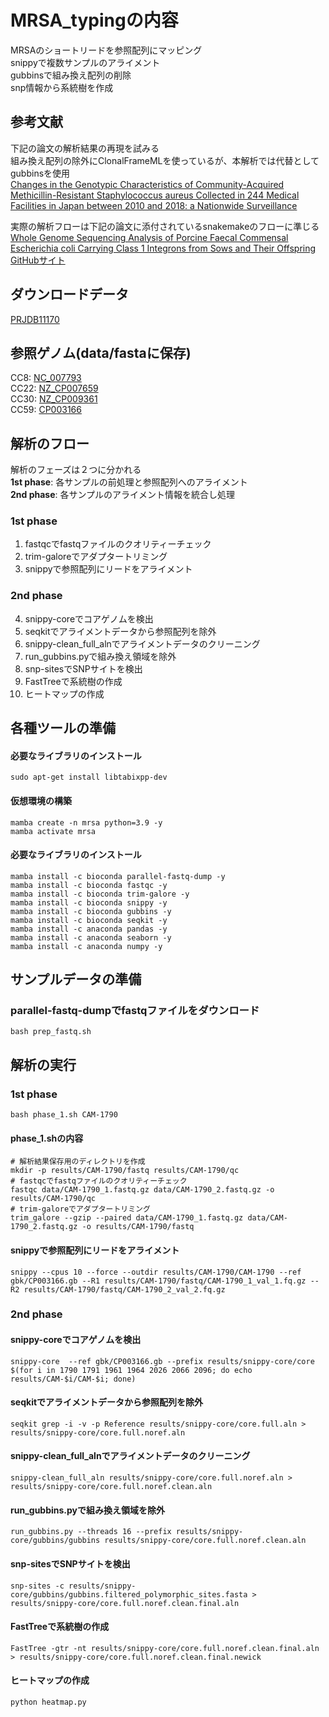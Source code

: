# MRSA_typingの内容
MRSAのショートリードを参照配列にマッピング<br>
snippyで複数サンプルのアライメント<br>
gubbinsで組み換え配列の削除<br>
snp情報から系統樹を作成<br>


## 参考文献
下記の論文の解析結果の再現を試みる<br>
組み換え配列の除外にClonalFrameMLを使っているが、本解析では代替としてgubbinsを使用<br>
[Changes in the Genotypic Characteristics of Community-Acquired Methicillin-Resistant Staphylococcus aureus Collected in 244 Medical Facilities in Japan between 2010 and 2018: a Nationwide Surveillance](https://journals.asm.org/doi/epub/10.1128/spectrum.02272-21)

実際の解析フローは下記の論文に添付されているsnakemakeのフローに準じる<br>
[Whole Genome Sequencing Analysis of Porcine Faecal Commensal Escherichia coli Carrying Class 1 Integrons from Sows and Their Offspring](https://www.mdpi.com/2076-2607/8/6/843)<br>
[GitHubサイト](https://github.com/CJREID/snplord)

## ダウンロードデータ
[PRJDB11170](https://www.ncbi.nlm.nih.gov/Traces/study/?acc=DRP008386&o=acc_s%3Aa)

## 参照ゲノム(data/fastaに保存)
CC8: [NC_007793](https://www.ncbi.nlm.nih.gov/nuccore/NC_007793)<br>
CC22: [NZ_CP007659](https://www.ncbi.nlm.nih.gov/nuccore/NZ_CP007659)<br>
CC30: [NZ_CP009361](https://www.ncbi.nlm.nih.gov/nuccore/NZ_CP009361)<br>
CC59: [CP003166](https://www.ncbi.nlm.nih.gov/nuccore/CP003166)

## 解析のフロー
解析のフェーズは２つに分かれる<br>
**1st phase**: 各サンプルの前処理と参照配列へのアライメント<br>
**2nd phase**: 各サンプルのアライメント情報を統合し処理<br>
### 1st phase
1. fastqcでfastqファイルのクオリティーチェック<br>
2. trim-galoreでアダプタートリミング<br>
3. snippyで参照配列にリードをアライメント<br>
### 2nd phase
4. snippy-coreでコアゲノムを検出<br>
5. seqkitでアライメントデータから参照配列を除外<br>
6. snippy-clean_full_alnでアライメントデータのクリーニング<br>
7. run_gubbins.pyで組み換え領域を除外<br>
8. snp-sitesでSNPサイトを検出<br>
9. FastTreeで系統樹の作成<br>
10. ヒートマップの作成<br>


## 各種ツールの準備
#### 必要なライブラリのインストール
```
sudo apt-get install libtabixpp-dev
```

#### 仮想環境の構築
```
mamba create -n mrsa python=3.9 -y
mamba activate mrsa
```
#### 必要なライブラリのインストール
```
mamba install -c bioconda parallel-fastq-dump -y
mamba install -c bioconda fastqc -y
mamba install -c bioconda trim-galore -y
mamba install -c bioconda snippy -y
mamba install -c bioconda gubbins -y
mamba install -c bioconda seqkit -y
mamba install -c anaconda pandas -y
mamba install -c anaconda seaborn -y
mamba install -c anaconda numpy -y
```
## サンプルデータの準備
### parallel-fastq-dumpでfastqファイルをダウンロード
```
bash prep_fastq.sh
```

## 解析の実行
### 1st phase
```
bash phase_1.sh CAM-1790
```

#### phase_1.shの内容
```
# 解析結果保存用のディレクトリを作成
mkdir -p results/CAM-1790/fastq results/CAM-1790/qc
# fastqcでfastqファイルのクオリティーチェック
fastqc data/CAM-1790_1.fastq.gz data/CAM-1790_2.fastq.gz -o results/CAM-1790/qc
# trim-galoreでアダプタートリミング
trim_galore --gzip --paired data/CAM-1790_1.fastq.gz data/CAM-1790_2.fastq.gz -o results/CAM-1790/fastq
```

#### snippyで参照配列にリードをアライメント
```
snippy --cpus 10 --force --outdir results/CAM-1790/CAM-1790 --ref gbk/CP003166.gb --R1 results/CAM-1790/fastq/CAM-1790_1_val_1.fq.gz --R2 results/CAM-1790/fastq/CAM-1790_2_val_2.fq.gz
```
### 2nd phase
#### snippy-coreでコアゲノムを検出
```
snippy-core  --ref gbk/CP003166.gb --prefix results/snippy-core/core $(for i in 1790 1791 1961 1964 2026 2066 2096; do echo results/CAM-$i/CAM-$i; done)
```
#### seqkitでアライメントデータから参照配列を除外
```
seqkit grep -i -v -p Reference results/snippy-core/core.full.aln > results/snippy-core/core.full.noref.aln
```
#### snippy-clean_full_alnでアライメントデータのクリーニング
```
snippy-clean_full_aln results/snippy-core/core.full.noref.aln > results/snippy-core/core.full.noref.clean.aln
```
#### run_gubbins.pyで組み換え領域を除外
```
run_gubbins.py --threads 16 --prefix results/snippy-core/gubbins/gubbins results/snippy-core/core.full.noref.clean.aln
```
#### snp-sitesでSNPサイトを検出
```
snp-sites -c results/snippy-core/gubbins/gubbins.filtered_polymorphic_sites.fasta > results/snippy-core/core.full.noref.clean.final.aln
```
#### FastTreeで系統樹の作成
```
FastTree -gtr -nt results/snippy-core/core.full.noref.clean.final.aln  > results/snippy-core/core.full.noref.clean.final.newick
```
#### ヒートマップの作成
```
python heatmap.py
```